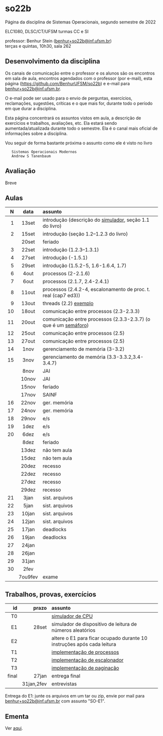 # so22b
Página da disciplina de Sistemas Operacionais, segundo semestre de 2022

ELC1080, DLSC/CT/UFSM
turmas CC e SI

professor: Benhur Stein ([benhur+so22b@inf.ufsm.br](mailto:benhur%2bso22b@inf.ufsm.br))\
terças e quintas, 10h30, sala 262

## Desenvolvimento da disciplina

Os canais de comunicação entre o professor e os alunos são 
os encontros em sala de aula,
encontros agendados com o professor (por e-mail),
esta página (<https://github.com/BenhurUFSM/so22b>)
e e-mail para [benhur+so22b@inf.ufsm.br](mailto:benhur%2bso22b@inf.ufsm.br).

O e-mail pode ser usado para o envio de perguntas, exercícios, reclamações, sugestões, críticas e o que mais for, durante todo o período em que durar a disciplina.

Esta página concentrará os assuntos vistos em aula, a descrição de exercícios e trabalhos, avaliações, etc. Ela estará sendo aumentada/atualizada durante todo o semestre. Ela é o canal mais oficial de informações sobre a disciplina.

Vou seguir de forma bastante próxima o assunto como ele é visto no livro

```
   Sistemas Operacionais Modernos
   Andrew S Tanenbaum
```

## Avaliação

Breve

## Aulas 

|    N |   data | assunto
| ---: | :----: | :--------
|    1 |  13set | introdução (descrição do [simulador](t0), seção 1.1 do livro)
|    2 |  15set | introdução (seção 1.2–1.2.3 do livro)
|      |  20set | feriado
|    3 |  22set | introdução (1.2.3–1.3.1)
|    4 |  27set | introdução (-1.5.1)
|    5 |  29set | introdução (1.5.2-5, 1.6-1.6.4, 1.7)
|    6 |   4out | processos (2-2.1.6)
|    7 |   6out | processos (2.1.7, 2.4-2.4.1)
|    8 |  11out | processos (2.4.2-4, escalonamento de proc. t. real (cap7 ed3))
|    9 |  13out | threads (2.2) [exemplo](ex-thr.c)
|   10 |  18out | comunicação entre processos (2.3-2.3.3)
|   11 |  20out | comunicação entre processos (2.3.3-2.3.7) (o que é um [semáforo](Complementos/semaforo.md))
|   12 |  25out | comunicação entre processos (2.5)
|   13 |  27out | comunicação entre processos (2.5)
|   14 |   1nov | gerenciamento de memória (3-3.2)
|   15 |   3nov | gerenciamento de memória (3.3-3.3.2,3.4-3.4.7)
|      |   8nov | JAI
|      |  10nov | JAI
|      |  15nov | feriado
|      |  17nov | SAINF
|   16 |  22nov | ger. memória
|   17 |  24nov | ger. memória
|   18 |  29nov | e/s
|   19 |   1dez | e/s
|   20 |   6dez | e/s
|      |   8dez | feriado
|      |  13dez | não tem aula
|      |  15dez | não tem aula
|      |  20dez | recesso
|      |  22dez | recesso
|      |  27dez | recesso
|      |  29dez | recesso
|   21 |   3jan | sist. arquivos
|   22 |   5jan | sist. arquivos
|   23 |  10jan | sist. arquivos
|   24 |  12jan | sist. arquivos
|   25 |  17jan | deadlocks
|   26 |  19jan | deadlocks
|   27 |  24jan |
|   28 |  26jan |
|   29 |  31jan |
|   30 |   2fev |
|      | 7ou9fev | exame

## Trabalhos, provas, exercícios

|    id |      prazo | assunto
| ----: | ---------: | :-----------
|    T0 |            | [simulador de CPU](t0)
|    E1 |      28set | simulador de dispositivo de leitura de números aleatórios
|    E2 |            | altere o E1 para ficar ocupado durante 10 instruções após cada leitura
|    T1 |            | [implementação de processos](t1)
|    T2 |            | [implementação de escalonador](t2)
|    T3 |            | [implementação de paginação](t3)
| final |      27jan | entrega final
|       | 31jan,2fev | entrevistas

Entrega do E1: junte os arquivos em um tar ou zip, envie por mail para benhur+so22b@inf.ufsm.br com assunto "SO-E1".

## Ementa

Ver [aqui](https://www.ufsm.br/ementario/disciplinas/elc1080/).


